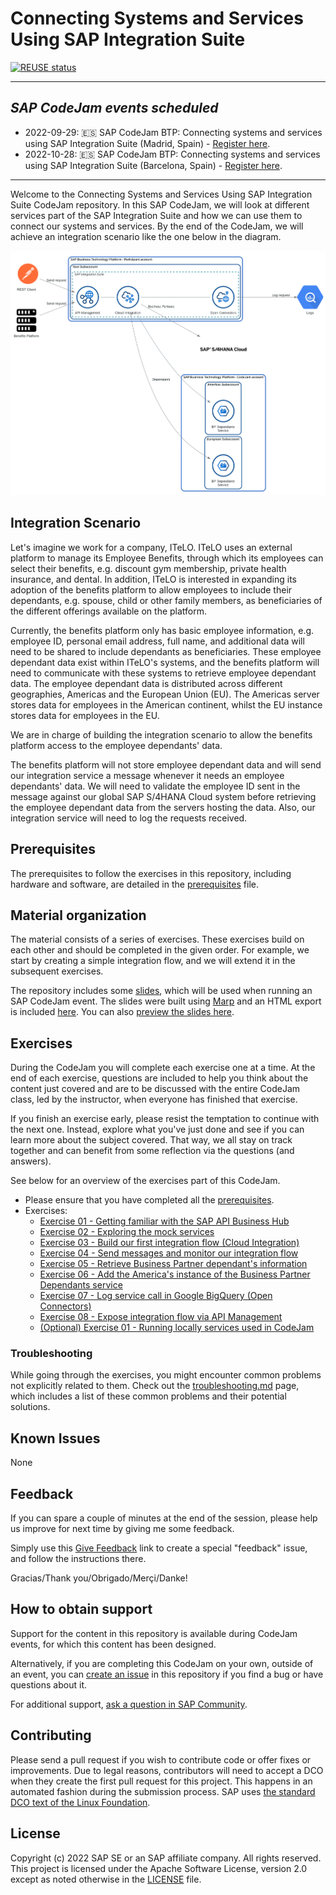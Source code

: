 # Connecting Systems and Services Using SAP Integration Suite

[![REUSE status](https://api.reuse.software/badge/github.com/SAP-samples/connecting-systems-services-integration-suite-codejam)](https://api.reuse.software/info/github.com/SAP-samples/connecting-systems-services-integration-suite-codejam)

---
## *SAP CodeJam events scheduled*

- 2022-09-29: 🇪🇸 SAP CodeJam BTP: Connecting systems and services using SAP Integration Suite (Madrid, Spain) - [Register here](https://groups.community.sap.com/t5/sap-codejam/sap-codejam-btp-connecting-systems-and-services-using-sap/ec-p/9782#M21).
- 2022-10-28: 🇪🇸 SAP CodeJam BTP: Connecting systems and services using SAP Integration Suite (Barcelona, Spain) - [Register here](https://groups.community.sap.com/t5/sap-codejam/sap-codejam-btp-connecting-systems-and-services-using-sap/ec-p/9961#M32).

---

Welcome to the Connecting Systems and Services Using SAP Integration Suite CodeJam repository. In this SAP CodeJam, we will look at different services part of the SAP Integration Suite and how we can use them to connect our systems and services. By the end of the CodeJam, we will achieve an integration scenario like the one below in the diagram.

![Final data flow](assets/diagrams/final_data_flow.png)

## Integration Scenario

Let's imagine we work for a company, ITeLO. ITeLO uses an external platform to manage its Employee Benefits, through which its employees can select their benefits, e.g. discount gym membership, private health insurance, and dental. In addition, ITeLO is interested in expanding its adoption of the benefits platform to allow employees to include their dependants, e.g. spouse, child or other family members, as beneficiaries of the different offerings available on the platform. 

Currently, the benefits platform only has basic employee information, e.g. employee ID, personal email address, full name, and additional data will need to be shared to include dependants as beneficiaries. These employee dependant data exist within ITeLO's systems, and the benefits platform will need to communicate with these systems to retrieve employee dependant data. The employee dependant data is distributed across different geographies, Americas and the European Union (EU). The Americas server stores data for employees in the American continent, whilst the EU instance stores data for employees in the EU. 

We are in charge of building the integration scenario to allow the benefits platform access to the employee dependants' data.
  
The benefits platform will not store employee dependant data and will send our integration service a message whenever it needs an employee dependants' data. We will need to validate the employee ID sent in the message against our global SAP S/4HANA Cloud system before retrieving the employee dependant data from the servers hosting the data. Also, our integration service will need to log the requests received.

## Prerequisites

The prerequisites to follow the exercises in this repository, including hardware and software, are detailed in the [prerequisites](prerequisites.md) file.

## Material organization

The material consists of a series of exercises. These exercises build on each other and should be completed in the given order. For example, we start by creating a simple integration flow, and we will extend it in the subsequent exercises.

The repository includes some [slides](slides.md), which will be used when running an SAP CodeJam event. The slides were built using [Marp](https://github.com/marp-team/marp/) and an HTML export is included [here](slides.html). You can also [preview the slides here](https://htmlpreview.github.io/?https%3A%2F%2Fgithub.com%2FSAP-samples%2Fconnecting-systems-services-integration-suite-codejam%2Fblob%2Fmain%2Fslides.html=&f=5#6).

## Exercises

During the CodeJam you will complete each exercise one at a time. At the end of each exercise, questions are included to help you think about the content just covered and are to be discussed with the entire CodeJam class, led by the instructor, when everyone has finished that exercise.

If you finish an exercise early, please resist the temptation to continue with the next one. Instead, explore what you've just done and see if you can learn more about the subject covered. That way, we all stay on track together and can benefit from some reflection via the questions (and answers).

See below for an overview of the exercises part of this CodeJam.

* Please ensure that you have completed all the [prerequisites](prerequisites.md).
* Exercises:
  * [Exercise 01 - Getting familiar with the SAP API Business Hub](./exercises/01-getting-familiar-api-business-hub/README.md#exercise-01---getting-familiar-with-the-sap-api-business-hub)
  * [Exercise 02 - Exploring the mock services](./exercises/02-exploring-the-mock-services/README.md#exercise-02---exploring-the-mock-services)
  * [Exercise 03 - Build our first integration flow (Cloud Integration)](./exercises/03-build-first-integration-flow/README.md#exercise-03---building-our-first-integration-flow)
  * [Exercise 04 - Send messages and monitor our integration flow](./exercises/04-send-messages-and-monitor/README.md#exercise-04---sending-messages-and-monitoring-our-integration-flow)
  * [Exercise 05 - Retrieve Business Partner dependant's information](./exercises/05-retrieve-bp-dependants/README.md#exercise-05---retrieve-business-partner-dependants-information)
  * [Exercise 06 - Add the America's instance of the Business Partner Dependants service](./exercises/06-add-americas-bp-dependants/README.md#exercise-06---add-the-americas-instance-of-the-business-partner-dependants-service)
  * [Exercise 07 - Log service call in Google BigQuery (Open Connectors)](./exercises/07-log-requests-in-bigquery/README.md#exercise-07---log-request-in-bigquery)
  * [Exercise 08 - Expose integration flow via API Management](./exercises/08-expose-integration-flow-api-management/README.md#exercise-08---expose-integration-flow-via-api-management)
  * [(Optional) Exercise 01 - Running locally services used in CodeJam](./exercises/optional-01-running-locally/README.md#optional-exercise-01---running-locally-services-used-in-codejam)

### Troubleshooting

While going through the exercises, you might encounter common problems not explicitly related to them. Check out the [troubleshooting.md](troubleshooting.md) page, which includes a list of these common problems and their potential solutions.

## Known Issues

None

## Feedback

If you can spare a couple of minutes at the end of the session, please help us improve for next time by giving me some feedback.

Simply use this [Give Feedback](https://github.com/SAP-samples/connecting-systems-services-integration-suite-codejam/issues/new?assignees=&labels=feedback&template=session-feedback-template.md&title=Feedback) link to create a special "feedback" issue, and follow the instructions there.

Gracias/Thank you/Obrigado/Merçi/Danke!

## How to obtain support
Support for the content in this repository is available during CodeJam events, for which this content has been designed.

Alternatively, if you are completing this CodeJam on your own, outside of an event, you can [create an issue](https://github.com/SAP-samples/connecting-systems-services-integration-suite-codejam/issues/new) in this repository if you find a bug or have questions about it.
 
For additional support, [ask a question in SAP Community](https://answers.sap.com/questions/ask.html).

## Contributing
Please send a pull request if you wish to contribute code or offer fixes or improvements. Due to legal reasons, contributors will need to accept a DCO when they create the first pull request for this project. This happens in an automated fashion during the submission process. SAP uses [the standard DCO text of the Linux Foundation](https://developercertificate.org/).

## License
Copyright (c) 2022 SAP SE or an SAP affiliate company. All rights reserved. This project is licensed under the Apache Software License, version 2.0 except as noted otherwise in the [LICENSE](LICENSES/Apache-2.0.txt) file.
